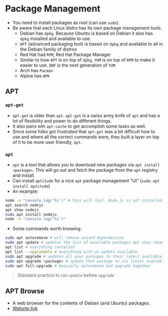 # Package Management

- You need to install packages as root (can use `sudo`).
- Be aware that each Linux distro has its own package management tools.
  - Debian has `dpkg`. Because Ubuntu is based on Debian it also has `dpkg` installed and available to use.
  - `APT` (advanced packaging tool) is based on `dpkg` and available to all in the Debian family of distros
  - Red Hat had `RPM`, Red Hat Package Manager
  - Similar to how `APT` is on top of `dpkg`, `YUM` is on top of `RPM` to make it easier to use. `DNF` is the next generation of `YUM`
  - Arch has `Pacman`
  - Alpine has `APK`

## APT

### `apt-get`

- `apt-get` is older than `apt`. `apt-get` is a swiss army knife of `apt` and has a lot of flexibility and power to do different things.
- It also pairs wth `apt-cache` to get accomplish some tasks as well.
- Since some folks got frustrated that `apt-get` was a bit difficult how to use and where all the correct commands were, they built a layer on top of it to be more user friendly, `apt`.

### `apt`

- `apt` is a tool that allows you to download new packages via `apt install <package>`. This will go out and fetch the package from the `apt` registry and install.
- Can install `aptitude` for a nice `apt` package management "UI" (`sudo apt install aptitude`)
- An example:

```sh
node -e "console.log('hi')" # this will fail, Node.js is not installed
apt search nodejs
apt show nodejs
sudo apt install nodejs
node -e "console.log('hi')"
```

- Some commands worth knowing:

```sh
sudo apt autoremove # will remove unused dependencies
sudo apt update # updates the list of available packages apt uses (does NOT actually update the packages on your computer)
apt list # everything installed
apt list --upgradable # everything with an update available
sudo apt upgrade # updates all your packages to their latest available versions
sudo apt upgrade <package> # update that package to its latest available version
sudo apt full-upgrade # basically autoremove and upgrade together
```

> Standard practice to run `update` before `upgrade`

## APT Browse

- A web browser for the contents of Debian (and Ubuntu) packages.
- [Website link](https://www.apt-browse.org/)
